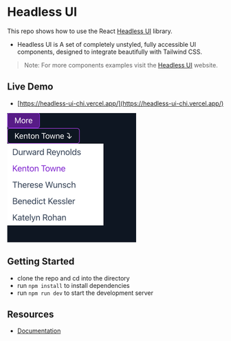 # Headless UI

This repo shows how to use the React [Headless UI](https://headlessui.com/) library.

- Headless UI is A set of completely unstyled, fully accessible UI components, designed to integrate beautifully with Tailwind CSS.

> Note: For more components examples visit the [Headless UI](https://headlessui.com/) website.

## Live Demo

- [https://headless-ui-chi.vercel.app/](https://headless-ui-chi.vercel.app/)

<img src="screenshot.png" alt="screenshot" width="300">

## Getting Started

- clone the repo and cd into the directory
- run `npm install` to install dependencies
- run `npm run dev` to start the development server

## Resources

- [Documentation](https://headlessui.com/)
